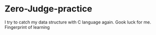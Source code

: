 # Zero-Judge-practice
I try to catch my data structure with C language again. Gook luck for me. Fingerprint of learning
